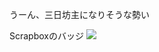 うーん、三日坊主になりそうな勢い

Scrapboxのバッジ
![](https://img.shields.io/badge/-Scrapbox-06B632.svg?logo=Scrapbox&style=for-the-badge&logoColor=white)